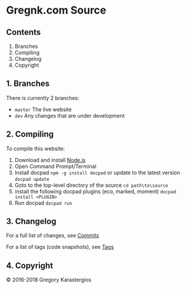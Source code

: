 # Gregnk.com Source

## Contents

1. Branches
2. Compiling
3. Changelog
4. Copyright

## 1. Branches

There is currently 2 branches:

* `master` The live website
* `dev` Any changes that are under development

## 2. Compiling

To compile this website:

1. Download and install [Node.js](http://nodejs.org)
2. Open Command Prompt/Terminal
3. Install docpad `npm -g install docpad` or update to the latest version `docpad update`
4. Goto to the top-level directory of the source `cd path\to\source`
5. install the following docpad plugins (eco, marked, moment) `docpad install <PLUGIN>`
6. Run docpad `docpad run`

## 3. Changelog

For a full list of changes, see [Commits](https://github.com/gregnk/gregnk.com/commits/master)

For a list of tags (code snapshots), see [Tags](https://github.com/gregnk/gregnk.com/tags)

## 4. Copyright

&copy; 2016-2018 Gregory Karastergios